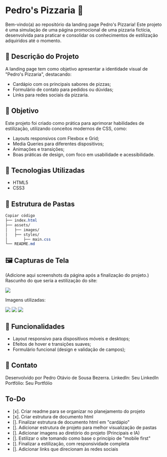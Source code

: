 # Pedro's Pizzaria 🍕
Bem-vindo(a) ao repositório da landing page Pedro's Pizzaria! Este projeto é uma simulação de uma página promocional de uma pizzaria fictícia, desenvolvida para praticar e consolidar os conhecimentos de estilização adquiridos até o momento.

## 📝 Descrição do Projeto
A landing page tem como objetivo apresentar a identidade visual de "Pedro's Pizzaria", destacando:
- Cardápio com os principais sabores de pizzas;
- Formulário de contato para pedidos ou dúvidas;
- Links para redes sociais da pizzaria.

## 🎯 Objetivo
Este projeto foi criado como prática para aprimorar habilidades de estilização, utilizando conceitos modernos de CSS, como:

- Layouts responsivos com Flexbox e Grid;
- Media Queries para diferentes dispositivos;
- Animações e transições;
- Boas práticas de design, com foco em usabilidade e acessibilidade.

## 🚀 Tecnologias Utilizadas
- HTML5
- CSS3

## 📂 Estrutura de Pastas
```css
Copiar código
├── index.html  
├── assets/  
│   ├── images/  
│   ├── styles/  
│       ├── main.css  
└── README.md  
```

## 🖼️ Capturas de Tela
(Adicione aqui screenshots da página após a finalização do projeto.)
Rascunho do que seria a estilização do site:

<img src="https://assets-v2.circle.so/d8sayc7dfz7g937u2rm26bm1q1fz">

Imagens utilizadas:

<img src="https://assets-v2.circle.so/kky0tfxrvxzps0mbr9lh7jv8j3ep">
<img src="https://assets-v2.circle.so/s74lgdfz7jn4iluy7mxq7qwukfe0">
<img src="https://assets-v2.circle.so/vx7kjq39bl4rhaz7gui5n9lueufl">

## 📌 Funcionalidades
- Layout responsivo para dispositivos móveis e desktops;
- Efeitos de hover e transições suaves;
- Formulário funcional (design e validação de campos);

## 📧 Contato
Desenvolvido por Pedro Otávio de Sousa Bezerra.
LinkedIn: Seu LinkedIn
Portfólio: Seu Portfólio

## To-Do
- [x]. Criar readme para se organizar no planejamento do projeto
- [x]. Criar estrutura de documento html
- []. Finalizar estrutura de documento html em "cardápio"
- []. Adicionar estrutura de projeto para melhor visualização de pastas
- []. Adicionar imagens ao diretório do projeto (Principais e IA)
- []. Estilizar o site tomando como base o princípio de "mobile first"
- []. Finalizar a estilização, com responsividade completa
- []. Adicionar links que direcionam às redes sociais